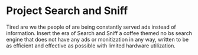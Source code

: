 # Project Search and Sniff

Tired are we the people of are being constantly served ads instead of information. 
Insert the era of Search and Sniff a coffee themed no bs search engine that does not have any ads or monitization in any way, written to be as efficient and effective as possible with limited hardware utilization. 



